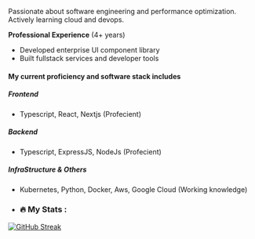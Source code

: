 <!---- 👋 Hi, I’m @devsikal
- 👀 I’m interested in learning programming.
- 📫 How to reach me: devsikal.ss@gmail.com ...
--->

Passionate about software engineering and performance optimization. Actively learning cloud and devops.

**Professional Experience** (4+ years)
- Developed enterprise UI component library
- Built fullstack services and developer tools

#### My current proficiency and software stack includes
##### Frontend 
- Typescript, React, Nextjs (Profecient)
##### Backend
- Typescript, ExpressJS, NodeJs (Profecient)
##### InfraStructure & Others
- Kubernetes, Python, Docker, Aws, Google Cloud (Working knowledge)

- ### :fire: My Stats :
[![GitHub Streak](http://github-readme-streak-stats.herokuapp.com?user=devsikal&theme=dark&background=000000)](https://git.io/streak-stats)

<!-- <img align="center" src="https://github-readme-stats.vercel.app/api?username=sikal10&count_private=true&include_all_commits=true&show_icons=true&theme=holi&custom_title=Stats" alt="My GitHub Stats" /> -->


<!---- 👋 Hi, I’m @devsikal
<p>
        <img src="https://github-readme-stats.vercel.app/api?username=devsikal&hide=contribs&theme=transparent" alt="Sikal's Github stats" />
        <img src="https://github-readme-stats.vercel.app/api/top-langs/?username=devsikal&layout=compact&theme=transparent&size_weight=0&count_weight=1" alt="Sikal's programming languages stats" />
</p>
--->



<!---
devsikal/devsikal is a ✨ special ✨ repository because its `README.md` (this file) appears on your GitHub profile.
You can click the Preview link to take a look at your changes.
--->
